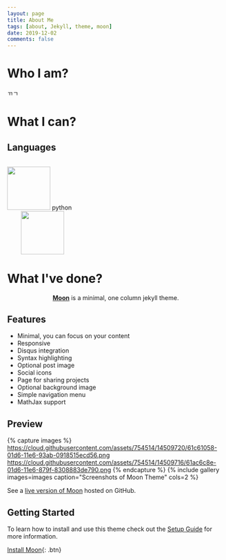 ```yaml
---
layout: page
title: About Me
tags: [about, Jekyll, theme, moon]
date: 2019-12-02
comments: false
---
```


# Who I am?
ㄲㄱ


# What I can?
## Languages
<div style="margin-top: 2rem;">
    <div class="display:inline;align-items:center;">
        <img src="{{ site.url }}/assets/img/python.png" style="width:100px;height:100px;">
        <span>python</span>
    </div>
    <img src="{{ site.url }}/assets/img/javascript.png" style="width:100px;height:100px;margin-left:2rem;">
</div>

# What I've done?

    
<center><a href="http://dylanmsk.github.io/Moon"><b>Moon</b></a> is a minimal, one column jekyll theme.</center>

## Features
* Minimal, you can focus on your content
* Responsive
* Disqus integration
* Syntax highlighting
* Optional post image
* Social icons
* Page for sharing projects
* Optional background image
* Simple navigation menu
* MathJax support

## Preview

{% capture images %}
    https://cloud.githubusercontent.com/assets/754514/14509720/61c61058-01d6-11e6-93ab-0918515ecd56.png
    https://cloud.githubusercontent.com/assets/754514/14509716/61ac6c8e-01d6-11e6-879f-8308883de790.png
{% endcapture %}
{% include gallery images=images caption="Screenshots of Moon Theme" cols=2 %}

See a [live version of Moon](http://taylantatli.github.io/Moon) hosted on GitHub.

## Getting Started

To learn how to install and use this theme check out the [Setup Guide](http://taylantatli.me/Moon/moon-theme/) for more information.
      
[Install Moon](https://github.com/TaylanTatli/Moon){: .btn}
